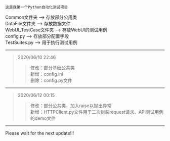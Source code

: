 	这是我第一个Python自动化测试项目
Common文件夹 ——> 存放部分公用类  
DataFile文件夹 ——> 存放数据文件  
WebUI_TestCase文件夹 ——> 存放WebUI的测试用例  
config.py ——> 存放部分配置字段  
TestSuites.py ——> 用于执行测试用例  
***
>2020/06/10 22:46
>>修改：部分基础公共类  
>>新增：config.ini  
>>删除：config.py文件  
***
>2020/06/12 00:15
>>修改：部分公共类，加入raise以抛出异常  
>>新增：HTTPClient.py文件用于二次封装request请求、API测试用例的demo文件  
***
Please wait for the next update!!!
